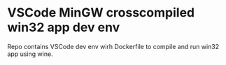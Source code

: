 # VSCode MinGW crosscompiled win32 app dev env

Repo contains VSCode dev env wirh Dockerfile to compile and run win32 app using wine.
